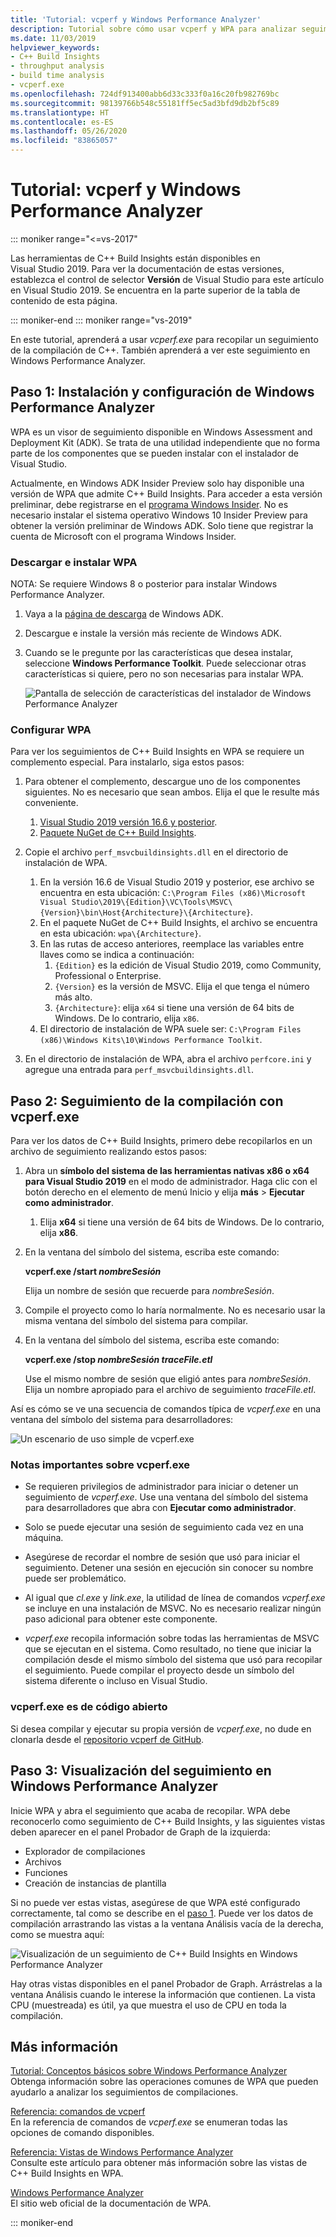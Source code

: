 ```yaml
---
title: 'Tutorial: vcperf y Windows Performance Analyzer'
description: Tutorial sobre cómo usar vcperf y WPA para analizar seguimientos de compilaciones de C++.
ms.date: 11/03/2019
helpviewer_keywords:
- C++ Build Insights
- throughput analysis
- build time analysis
- vcperf.exe
ms.openlocfilehash: 724df913400abb6d33c333f0a16c20fb982769bc
ms.sourcegitcommit: 98139766b548c55181ff5ec5ad3bfd9db2bf5c89
ms.translationtype: HT
ms.contentlocale: es-ES
ms.lasthandoff: 05/26/2020
ms.locfileid: "83865057"
---
```

# <a name="tutorial-vcperf-and-windows-performance-analyzer"></a>Tutorial: vcperf y Windows Performance Analyzer

::: moniker range="<=vs-2017"

Las herramientas de C++ Build Insights están disponibles en Visual Studio 2019. Para ver la documentación de estas versiones, establezca el control de selector **Versión** de Visual Studio para este artículo en Visual Studio 2019. Se encuentra en la parte superior de la tabla de contenido de esta página.

::: moniker-end
::: moniker range="vs-2019"

En este tutorial, aprenderá a usar *vcperf.exe* para recopilar un seguimiento de la compilación de C++. También aprenderá a ver este seguimiento en Windows Performance Analyzer.

## <a name="step-1-install-and-configure-windows-performance-analyzer"></a>Paso 1: Instalación y configuración de Windows Performance Analyzer

WPA es un visor de seguimiento disponible en Windows Assessment and Deployment Kit (ADK). Se trata de una utilidad independiente que no forma parte de los componentes que se pueden instalar con el instalador de Visual Studio.

Actualmente, en Windows ADK Insider Preview solo hay disponible una versión de WPA que admite C++ Build Insights. Para acceder a esta versión preliminar, debe registrarse en el [programa Windows Insider](https://insider.windows.com). No es necesario instalar el sistema operativo Windows 10 Insider Preview para obtener la versión preliminar de Windows ADK. Solo tiene que registrar la cuenta de Microsoft con el programa Windows Insider.

### <a name="to-download-and-install-wpa"></a>Descargar e instalar WPA

NOTA: Se requiere Windows 8 o posterior para instalar Windows Performance Analyzer.

1. Vaya a la [página de descarga](https://docs.microsoft.com/windows-hardware/get-started/adk-install) de Windows ADK.

1. Descargue e instale la versión más reciente de Windows ADK.

1. Cuando se le pregunte por las características que desea instalar, seleccione **Windows Performance Toolkit**. Puede seleccionar otras características si quiere, pero no son necesarias para instalar WPA.

   ![Pantalla de selección de características del instalador de Windows Performance Analyzer](media/wpa-installation.png)

### <a name="to-configure-wpa"></a><a name="configuration-steps"></a> Configurar WPA

Para ver los seguimientos de C++ Build Insights en WPA se requiere un complemento especial. Para instalarlo, siga estos pasos:

1. Para obtener el complemento, descargue uno de los componentes siguientes. No es necesario que sean ambos. Elija el que le resulte más conveniente.
    1. [Visual Studio 2019 versión 16.6 y posterior](https://visualstudio.microsoft.com/downloads/).
    1. [Paquete NuGet de C++ Build Insights](https://www.nuget.org/packages/Microsoft.Cpp.BuildInsights/).

1. Copie el archivo `perf_msvcbuildinsights.dll` en el directorio de instalación de WPA.
    1. En la versión 16.6 de Visual Studio 2019 y posterior, ese archivo se encuentra en esta ubicación: `C:\Program Files (x86)\Microsoft Visual Studio\2019\{Edition}\VC\Tools\MSVC\{Version}\bin\Host{Architecture}\{Architecture}`.
    1. En el paquete NuGet de C++ Build Insights, el archivo se encuentra en esta ubicación: `wpa\{Architecture}`.
    1. En las rutas de acceso anteriores, reemplace las variables entre llaves como se indica a continuación:
        1. `{Edition}` es la edición de Visual Studio 2019, como Community, Professional o Enterprise.
        1. `{Version}` es la versión de MSVC. Elija el que tenga el número más alto.
        1. `{Architecture}`: elija `x64` si tiene una versión de 64 bits de Windows. De lo contrario, elija `x86`.
    1. El directorio de instalación de WPA suele ser: `C:\Program Files (x86)\Windows Kits\10\Windows Performance Toolkit`.

1. En el directorio de instalación de WPA, abra el archivo `perfcore.ini` y agregue una entrada para `perf_msvcbuildinsights.dll`.

## <a name="step-2-trace-your-build-with-vcperfexe"></a>Paso 2: Seguimiento de la compilación con vcperf.exe

Para ver los datos de C++ Build Insights, primero debe recopilarlos en un archivo de seguimiento realizando estos pasos:

1. Abra un **símbolo del sistema de las herramientas nativas x86 o **x64** para Visual Studio 2019** en el modo de administrador. Haga clic con el botón derecho en el elemento de menú Inicio y elija **más** > **Ejecutar como administrador**.
    1. Elija **x64** si tiene una versión de 64 bits de Windows. De lo contrario, elija **x86**.

1. En la ventana del símbolo del sistema, escriba este comando:

   **vcperf.exe /start _nombreSesión_**

   Elija un nombre de sesión que recuerde para *nombreSesión*.

1. Compile el proyecto como lo haría normalmente. No es necesario usar la misma ventana del símbolo del sistema para compilar.

1. En la ventana del símbolo del sistema, escriba este comando:

   **vcperf.exe /stop _nombreSesión_ _traceFile.etl_**

   Use el mismo nombre de sesión que eligió antes para *nombreSesión*. Elija un nombre apropiado para el archivo de seguimiento *traceFile.etl*.

Así es cómo se ve una secuencia de comandos típica de *vcperf.exe* en una ventana del símbolo del sistema para desarrolladores:

![Un escenario de uso simple de vcperf.exe](media/vcperf-simple-usage.png)

### <a name="important-notes-about-vcperfexe"></a>Notas importantes sobre vcperf.exe

- Se requieren privilegios de administrador para iniciar o detener un seguimiento de *vcperf.exe*. Use una ventana del símbolo del sistema para desarrolladores que abra con **Ejecutar como administrador**.

- Solo se puede ejecutar una sesión de seguimiento cada vez en una máquina.

- Asegúrese de recordar el nombre de sesión que usó para iniciar el seguimiento. Detener una sesión en ejecución sin conocer su nombre puede ser problemático.

- Al igual que *cl.exe* y *link.exe*, la utilidad de línea de comandos *vcperf.exe* se incluye en una instalación de MSVC. No es necesario realizar ningún paso adicional para obtener este componente.

- *vcperf.exe* recopila información sobre todas las herramientas de MSVC que se ejecutan en el sistema. Como resultado, no tiene que iniciar la compilación desde el mismo símbolo del sistema que usó para recopilar el seguimiento. Puede compilar el proyecto desde un símbolo del sistema diferente o incluso en Visual Studio.

### <a name="vcperfexe-is-open-source"></a>vcperf.exe es de código abierto

Si desea compilar y ejecutar su propia versión de *vcperf.exe*, no dude en clonarla desde el [repositorio vcperf de GitHub](https://github.com/microsoft/vcperf).

## <a name="step-3-view-your-trace-in-windows-performance-analyzer"></a>Paso 3: Visualización del seguimiento en Windows Performance Analyzer

Inicie WPA y abra el seguimiento que acaba de recopilar. WPA debe reconocerlo como seguimiento de C++ Build Insights, y las siguientes vistas deben aparecer en el panel Probador de Graph de la izquierda:

- Explorador de compilaciones
- Archivos
- Funciones
- Creación de instancias de plantilla

Si no puede ver estas vistas, asegúrese de que WPA esté configurado correctamente, tal como se describe en el [paso 1](#configuration-steps). Puede ver los datos de compilación arrastrando las vistas a la ventana Análisis vacía de la derecha, como se muestra aquí:

![Visualización de un seguimiento de C++ Build Insights en Windows Performance Analyzer](media/wpa-viewing-trace.gif)

Hay otras vistas disponibles en el panel Probador de Graph. Arrástrelas a la ventana Análisis cuando le interese la información que contienen. La vista CPU (muestreada) es útil, ya que muestra el uso de CPU en toda la compilación.

## <a name="more-information"></a>Más información

[Tutorial: Conceptos básicos sobre Windows Performance Analyzer](wpa-basics.md)\
Obtenga información sobre las operaciones comunes de WPA que pueden ayudarlo a analizar los seguimientos de compilaciones.

[Referencia: comandos de vcperf](/cpp/build-insights/reference/vcperf-commands)\
En la referencia de comandos de *vcperf.exe* se enumeran todas las opciones de comando disponibles.

[Referencia: Vistas de Windows Performance Analyzer](/cpp/build-insights/reference/wpa-views)\
Consulte este artículo para obtener más información sobre las vistas de C++ Build Insights en WPA.

[Windows Performance Analyzer](/windows-hardware/test/wpt/windows-performance-analyzer)\
El sitio web oficial de la documentación de WPA.

::: moniker-end
